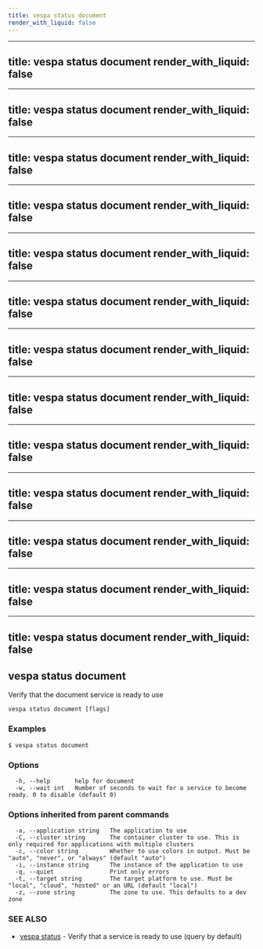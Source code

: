 ```yaml
---
title: vespa status document
render_with_liquid: false
---
```


---
title: vespa status document
render_with_liquid: false
---

---
title: vespa status document
render_with_liquid: false
---

---
title: vespa status document
render_with_liquid: false
---

---
title: vespa status document
render_with_liquid: false
---

---
title: vespa status document
render_with_liquid: false
---

---
title: vespa status document
render_with_liquid: false
---

---
title: vespa status document
render_with_liquid: false
---

---
title: vespa status document
render_with_liquid: false
---

---
title: vespa status document
render_with_liquid: false
---

---
title: vespa status document
render_with_liquid: false
---

---
title: vespa status document
render_with_liquid: false
---

---
title: vespa status document
render_with_liquid: false
---

---
title: vespa status document
render_with_liquid: false
---

## vespa status document

Verify that the document service is ready to use

```
vespa status document [flags]
```

### Examples

```
$ vespa status document
```

### Options

```
  -h, --help       help for document
  -w, --wait int   Number of seconds to wait for a service to become ready. 0 to disable (default 0)
```

### Options inherited from parent commands

```
  -a, --application string   The application to use
  -C, --cluster string       The container cluster to use. This is only required for applications with multiple clusters
  -c, --color string         Whether to use colors in output. Must be "auto", "never", or "always" (default "auto")
  -i, --instance string      The instance of the application to use
  -q, --quiet                Print only errors
  -t, --target string        The target platform to use. Must be "local", "cloud", "hosted" or an URL (default "local")
  -z, --zone string          The zone to use. This defaults to a dev zone
```

### SEE ALSO

* [vespa status](vespa_status.html)	 - Verify that a service is ready to use (query by default)

